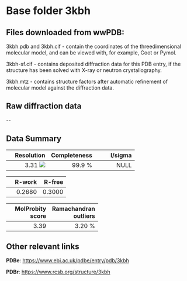 # Base folder 3kbh

## Files downloaded from wwPDB:

3kbh.pdb and 3kbh.cif - contain the coordinates of the threedimensional molecular model, and can be viewed with, for example, Coot or Pymol.

3kbh-sf.cif - contains deposited diffraction data for this PDB entry, if the structure has been solved with X-ray or neutron crystallography.

3kbh.mtz - contains structure factors after automatic refinement of molecular model against the diffraction data.

## Raw diffraction data

--<br> 

## Data Summary
|   | Resolution | Completeness| I/sigma |
|---|-------------:|----------------:|--------------:|
|   |3.31 <img src="https://latex.codecogs.com/svg.latex?{\mbox{\normalfont\AA}}"/>|99.9  %|<img width=50/>NULL |

|   | **R-work**| **R-free**   
|---|-------------:|----------------:|           
||0.2680|0.3000|

|   |**MolProbity<br>score**| **Ramachandran<br>outliers** 
|---|-------------:|----------------:|
||3.39|3.20 %|

## Other relevant links 
**PDBe**:  https://www.ebi.ac.uk/pdbe/entry/pdb/3kbh
 
**PDBr**: https://www.rcsb.org/structure/3kbh 

